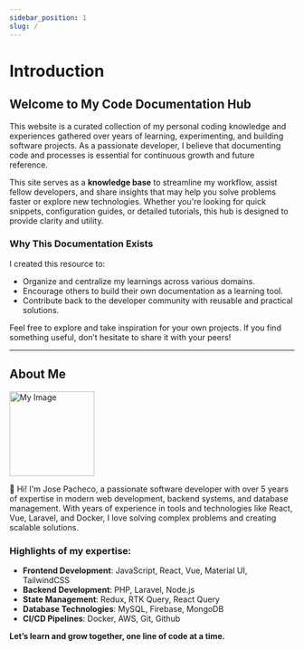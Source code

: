 ```yaml
---
sidebar_position: 1
slug: /
---
```


# Introduction

## Welcome to My Code Documentation Hub

This website is a curated collection of my personal coding knowledge and experiences gathered over years of learning, experimenting, and building software projects. As a passionate developer, I believe that documenting code and processes is essential for continuous growth and future reference.

This site serves as a **knowledge base** to streamline my workflow, assist fellow developers, and share insights that may help you solve problems faster or explore new technologies. Whether you're looking for quick snippets, configuration guides, or detailed tutorials, this hub is designed to provide clarity and utility.

### Why This Documentation Exists

I created this resource to:

-   Organize and centralize my learnings across various domains.
-   Encourage others to build their own documentation as a learning tool.
-   Contribute back to the developer community with reusable and practical solutions.

Feel free to explore and take inspiration for your own projects. If you find something useful, don’t hesitate to share it with your peers!

---

## About Me

<img src="/img/avatar.jpg" className="custom-img" alt="My Image" width="150" />

👋 Hi! I'm Jose Pacheco, a passionate software developer with over 5 years of expertise in modern web development, backend systems, and database management. With years of experience in tools and technologies like React, Vue, Laravel, and Docker, I love solving complex problems and creating scalable solutions.

### Highlights of my expertise:

-   **Frontend Development**: JavaScript, React, Vue, Material UI, TailwindCSS
-   **Backend Development**: PHP, Laravel, Node.js
-   **State Management**: Redux, RTK Query, React Query
-   **Database Technologies**: MySQL, Firebase, MongoDB
-   **CI/CD Pipelines**: Docker, AWS, Git, Github

**Let’s learn and grow together, one line of code at a time.**

